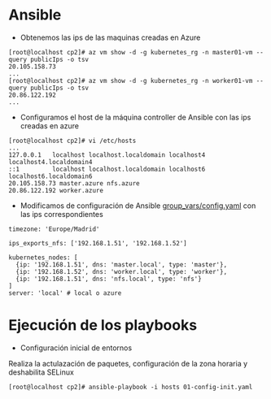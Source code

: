 # Ansible

- Obtenemos las ips de las maquinas creadas en Azure
```console
[root@localhost cp2]# az vm show -d -g kubernetes_rg -n master01-vm --query publicIps -o tsv
20.105.158.73
...
[root@localhost cp2]# az vm show -d -g kubernetes_rg -n worker01-vm --query publicIps -o tsv
20.86.122.192
...
```

- Configuramos el host de la máquina controller de Ansible con las ips creadas en azure
```console
[root@localhost cp2]# vi /etc/hosts
...
127.0.0.1   localhost localhost.localdomain localhost4 localhost4.localdomain4
::1         localhost localhost.localdomain localhost6 localhost6.localdomain6
20.105.158.73 master.azure nfs.azure
20.86.122.192 worker.azure
```

- Modificamos de configuración de Ansible [group_vars/config.yaml](group_vars/config.yaml) con las ips correspondientes
```console
timezone: 'Europe/Madrid'

ips_exports_nfs: ['192.168.1.51', '192.168.1.52']

kubernetes_nodes: [
  {ip: '192.168.1.51', dns: 'master.local', type: 'master'},
  {ip: '192.168.1.52', dns: 'worker.local', type: 'worker'},
  {ip: '192.168.1.51', dns: 'nfs.local', type: 'nfs'}
]
server: 'local' # local o azure
```
# Ejecución de los playbooks

- Configuración inicial de entornos

Realiza la actulazación de paquetes, configuración de la zona horaria y deshabilita SELinux

```console
[root@localhost cp2]# ansible-playbook -i hosts 01-config-init.yaml
```
